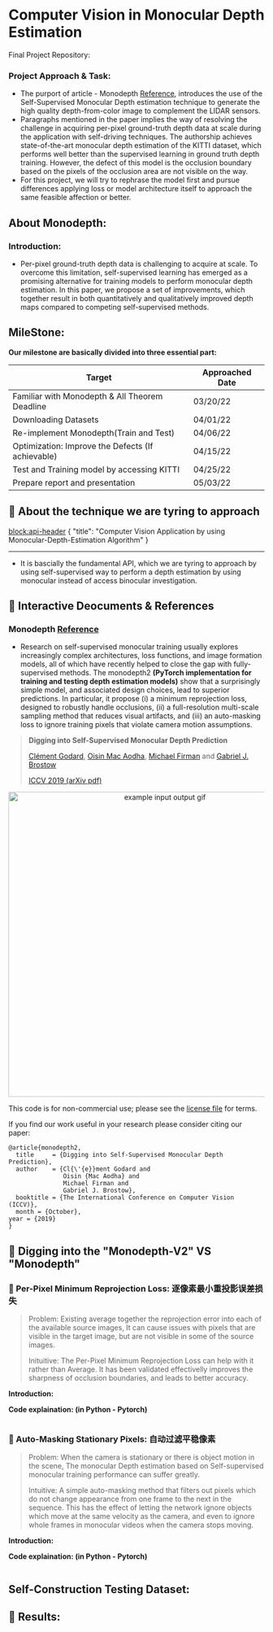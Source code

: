 # Computer Vision in Monocular Depth Estimation
Final Project Repository: 

### Project Approach & Task: 
- The purport of article - Monodepth [Reference](https://arxiv.org/abs/1806.01260), introduces the use of the Self-Supervised Monocular Depth estimation technique to generate the high quality depth-from-color image to complement the LIDAR sensors. 
- Paragraphs mentioned in the paper implies the way of resolving the challenge in acquiring per-pixel ground-truth depth data at scale during the application with self-driving techniques. The authorship achieves state-of-the-art monocular depth estimation of the KITTI dataset, which performs well better than the supervised learning in ground truth depth training. However, the defect of this model is the occlusion boundary based on the pixels of the occlusion area are not visible on the way. 
- For this project, we will try to rephrase the model first and pursue differences applying loss or model architecture itself to approach the same feasible affection or better.

## About Monodepth:

### Introduction: 
- Per-pixel ground-truth depth data is challenging to acquire at scale. To overcome this limitation, self-supervised learning has emerged as a promising alternative for training models to perform monocular depth estimation. In this paper, we propose a set of improvements, which together result in both quantitatively and qualitatively improved depth maps compared to competing self-supervised methods.

## MileStone:

**Our milestone are basically divided into three essential part:**

| Target      | Approached Date |
| ----------- | ----------- |
| Familiar with Monodepth & All Theorem Deadline | 03/20/22 |
| Downloading Datasets | 04/01/22 |
| Re-implement Monodepth(Train and Test) | 04/06/22 |
| Optimization: Improve the Defects (If achievable) | 04/15/22 |
| Test and Training model by accessing KITTI | 04/25/22 |
| Prepare report and presentation | 05/03/22|


## 📝 About the technique we are tyring to approach

<block:api-header>
{
  "title": "Computer Vision Application by using Monocular-Depth-Estimation Algorithm"
}
</block>

** **

* It is bascially the fundamental API, which we are tyring to approach by using self-supervised way to perform a depth estimation by using monocular instead of access binocular investigation.


## 🚦 Interactive Deocuments & References

### Monodepth [Reference](https://github.com/nianticlabs/monodepth2)

* Research on self-supervised monocular training usually explores increasingly complex architectures, loss functions, and image formation models, all of which have recently helped to close the gap with fully-supervised methods. The monodepth2 **(PyTorch implementation for training and testing depth estimation models)** show that a surprisingly simple model, and associated design choices, lead to superior predictions. In particular, it  propose (i) a minimum reprojection loss, designed to robustly handle occlusions, (ii) a full-resolution multi-scale sampling method that reduces visual artifacts, and (iii) an auto-masking loss to ignore training pixels that violate camera motion assumptions.

> **Digging into Self-Supervised Monocular Depth Prediction**
>
> [Clément Godard](http://www0.cs.ucl.ac.uk/staff/C.Godard/), [Oisin Mac Aodha](http://vision.caltech.edu/~macaodha/), [Michael Firman](http://www.michaelfirman.co.uk) and [Gabriel J. Brostow](http://www0.cs.ucl.ac.uk/staff/g.brostow/)
>
> [ICCV 2019 (arXiv pdf)](https://arxiv.org/abs/1806.01260)

<p align="center">
  <img src="Picture/teaser.gif" alt="example input output gif" width="600" />
</p>

This code is for non-commercial use; please see the [license file](LICENSE) for terms.

If you find our work useful in your research please consider citing our paper:

```
@article{monodepth2,
  title     = {Digging into Self-Supervised Monocular Depth Prediction},
  author    = {Cl{\'{e}}ment Godard and
               Oisin {Mac Aodha} and
               Michael Firman and
               Gabriel J. Brostow},
  booktitle = {The International Conference on Computer Vision (ICCV)},
  month = {October},
year = {2019}
}
```


## 💬 Digging into the "Monodepth-V2" VS "Monodepth" 


### 📘 Per-Pixel Minimum Reprojection Loss: 逐像素最小重投影误差损失

> Problem: Existing average together the reprojection error into each of the available source images, It can cause issues with pixels that are visible in the target image, but are not visible in some of the source images.
>
> Inituitive: The Per-Pixel Minimum Reprojection Loss can help with it rather than Average. It has been validated effectivelly improves the sharpness of occlusion boundaries, and leads to better accuracy.


**Introduction:** 

**Code explaination: (in Python - Pytorch)**

```python

```

### 📘 Auto-Masking Stationary Pixels: 自动过滤平稳像素

> Problem: When the camera is stationary or there is object motion in the scene, The monocular Depth estimation based on Self-supervised monocular training performance can suffer greatly. 
> 
> Intuitive: A simple auto-masking method that filters out pixels which do not change appearance from one frame to the next in the sequence. This has the effect of letting the network ignore objects which move at the same velocity as the camera, and even to ignore whole frames in monocular videos when the camera stops moving.

**Introduction:** 

**Code explaination: (in Python - Pytorch)**

```python

```


## Self-Construction Testing Dataset: 




## 💬 Results:

>  
